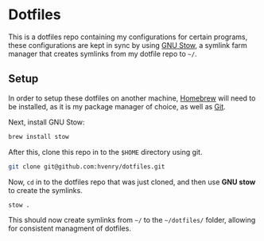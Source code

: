 # Dotfiles

This is a dotfiles repo containing my configurations for certain programs, these configurations are kept in sync by using [GNU Stow](https://www.gnu.org/software/stow/), a symlink farm manager that creates symlinks from my dotfile repo to `~/`.

## Setup

In order to setup these dotfiles on another machine, [Homebrew](https://brew.sh/) will need to be installed, as it is my package manager of choice, as well as [Git](https://formulae.brew.sh/formula/git).

Next, install GNU Stow:

```bash
brew install stow
```

After this, clone this repo in to the `$HOME` directory using git.

```bash
git clone git@github.com:hvenry/dotfiles.git
```

Now, `cd` in to the dotfiles repo that was just cloned, and then use **GNU stow** to create the symlinks.

```bash
stow .
```

This should now create symlinks from `~/` to the `~/dotfiles/` folder, allowing for consistent managment of dotfiles.

